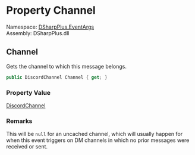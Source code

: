 # Property Channel

Namespace: [DSharpPlus.EventArgs](DSharpPlus.EventArgs.md)  
Assembly: DSharpPlus.dll

## <a id="DSharpPlus_EventArgs_MessageReactionRemoveEventArgs_Channel"></a>Channel

Gets the channel to which this message belongs.

```csharp
public DiscordChannel Channel { get; }
```

### Property Value

[DiscordChannel](DSharpPlus.Entities.DiscordChannel.md)

### Remarks

This will be <code>null</code> for an uncached channel, which will usually happen for when this event triggers on
DM channels in which no prior messages were received or sent.

